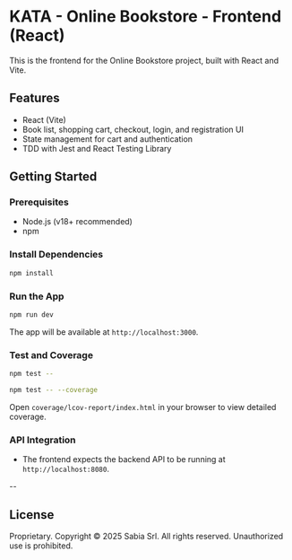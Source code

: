 # KATA - Online Bookstore - Frontend (React)

This is the frontend for the Online Bookstore project, built with React and Vite.

## Features
- React (Vite)
- Book list, shopping cart, checkout, login, and registration UI
- State management for cart and authentication
- TDD with Jest and React Testing Library

## Getting Started

### Prerequisites
- Node.js (v18+ recommended)
- npm

### Install Dependencies
```bash
npm install
```

### Run the App
```bash
npm run dev
```
The app will be available at `http://localhost:3000`.

### Test and Coverage
```bash
npm test --

npm test -- --coverage
```
Open `coverage/lcov-report/index.html` in your browser to view detailed coverage.


### API Integration
- The frontend expects the backend API to be running at `http://localhost:8080`.

--

## License

Proprietary. Copyright © 2025 Sabia Srl. All rights reserved.
Unauthorized use is prohibited.

